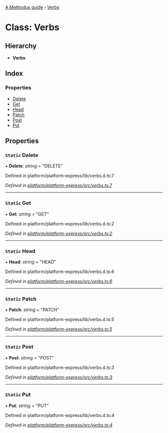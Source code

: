 [A Methodus guide](../README.md) › [Verbs](verbs.md)

# Class: Verbs

## Hierarchy

* **Verbs**

## Index

### Properties

* [Delete](verbs.md#static-delete)
* [Get](verbs.md#static-get)
* [Head](verbs.md#static-head)
* [Patch](verbs.md#static-patch)
* [Post](verbs.md#static-post)
* [Put](verbs.md#static-put)

## Properties

### `Static` Delete

▪ **Delete**: *string* = "DELETE"

Defined in platform/platform-express/lib/verbs.d.ts:7

*Defined in [platform/platform-express/src/verbs.ts:7](https://github.com/nodulusteam/methodus.dev/blob/0650919/modules/platform/platform-express/src/verbs.ts#L7)*

___

### `Static` Get

▪ **Get**: *string* = "GET"

Defined in platform/platform-express/lib/verbs.d.ts:2

*Defined in [platform/platform-express/src/verbs.ts:2](https://github.com/nodulusteam/methodus.dev/blob/0650919/modules/platform/platform-express/src/verbs.ts#L2)*

___

### `Static` Head

▪ **Head**: *string* = "HEAD"

Defined in platform/platform-express/lib/verbs.d.ts:6

*Defined in [platform/platform-express/src/verbs.ts:6](https://github.com/nodulusteam/methodus.dev/blob/0650919/modules/platform/platform-express/src/verbs.ts#L6)*

___

### `Static` Patch

▪ **Patch**: *string* = "PATCH"

Defined in platform/platform-express/lib/verbs.d.ts:5

*Defined in [platform/platform-express/src/verbs.ts:5](https://github.com/nodulusteam/methodus.dev/blob/0650919/modules/platform/platform-express/src/verbs.ts#L5)*

___

### `Static` Post

▪ **Post**: *string* = "POST"

Defined in platform/platform-express/lib/verbs.d.ts:3

*Defined in [platform/platform-express/src/verbs.ts:3](https://github.com/nodulusteam/methodus.dev/blob/0650919/modules/platform/platform-express/src/verbs.ts#L3)*

___

### `Static` Put

▪ **Put**: *string* = "PUT"

Defined in platform/platform-express/lib/verbs.d.ts:4

*Defined in [platform/platform-express/src/verbs.ts:4](https://github.com/nodulusteam/methodus.dev/blob/0650919/modules/platform/platform-express/src/verbs.ts#L4)*
